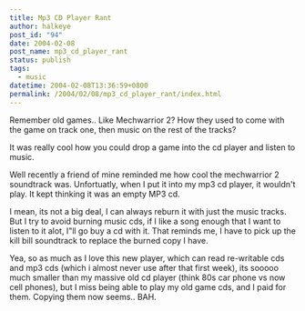 ```yaml
---
title: Mp3 CD Player Rant
author: halkeye
post_id: "94"
date: 2004-02-08
post_name: mp3_cd_player_rant
status: publish
tags:
  - music
datetime: 2004-02-08T13:36:59+0800
permalink: /2004/02/08/mp3_cd_player_rant/index.html
---
```


Remember old games.. Like Mechwarrior 2? How they used to come with the game on track one, then music on the rest of the tracks?

It was really cool how you could drop a game into the cd player and listen to music.

Well recently a friend of mine reminded me how cool the mechwarrior 2 soundtrack was. Unfortuatly, when I put it into my mp3 cd player, it wouldn't play. It kept thinking it was an empty MP3 cd.

I mean, its not a big deal, I can always reburn it with just the music tracks. But I try to avoid burning music cds, if I like a song enough that I want to listen to it alot, I"ll go buy a cd with it. That reminds me, I have to pick up the kill bill soundtrack to replace the burned copy I have.

Yea, so as much as I love this new player, which can read re-writable cds and mp3 cds (which i almost never use after that first week), its sooooo much smaller than my massive old cd player (think 80s car phone vs now cell phones), but I miss being able to play my old game cds, and I paid for them. Copying them now seems.. BAH.
